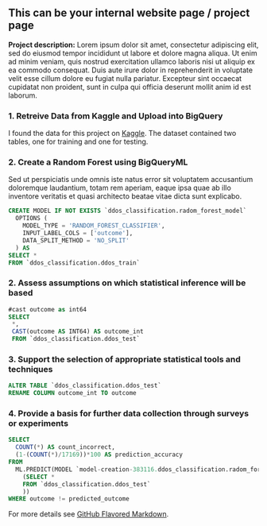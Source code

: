 ## This can be your internal website page / project page

**Project description:** Lorem ipsum dolor sit amet, consectetur adipiscing elit, sed do eiusmod tempor incididunt ut labore et dolore magna aliqua. Ut enim ad minim veniam, quis nostrud exercitation ullamco laboris nisi ut aliquip ex ea commodo consequat. Duis aute irure dolor in reprehenderit in voluptate velit esse cillum dolore eu fugiat nulla pariatur. Excepteur sint occaecat cupidatat non proident, sunt in culpa qui officia deserunt mollit anim id est laborum.

### 1. Retreive Data from Kaggle and Upload into BigQuery
I found the data for this project on [Kaggle](https://www.kaggle.com/datasets/ramakrishna0810/classification-of-ddos). The dataset contained two tables, one for training and one for testing. 

### 2. Create a Random Forest using BigQueryML

Sed ut perspiciatis unde omnis iste natus error sit voluptatem accusantium doloremque laudantium, totam rem aperiam, eaque ipsa quae ab illo inventore veritatis et quasi architecto beatae vitae dicta sunt explicabo. 

```SQL
CREATE MODEL IF NOT EXISTS `ddos_classification.radom_forest_model`
  OPTIONS (
    MODEL_TYPE = 'RANDOM_FOREST_CLASSIFIER',
    INPUT_LABEL_COLS = ['outcome'],
    DATA_SPLIT_METHOD = 'NO_SPLIT'
  ) AS
SELECT *
FROM `ddos_classification.ddos_train`
```

### 2. Assess assumptions on which statistical inference will be based

```SQL
#cast outcome as int64
SELECT 
 *,
 CAST(outcome AS INT64) AS outcome_int
 FROM `ddos_classification.ddos_test`
```

### 3. Support the selection of appropriate statistical tools and techniques

```SQL
ALTER TABLE `ddos_classification.ddos_test`
RENAME COLUMN outcome_int TO outcome
```

### 4. Provide a basis for further data collection through surveys or experiments

```SQL 
SELECT
  COUNT(*) AS count_incorrect,
  (1-(COUNT(*)/17169))*100 AS prediction_accuracy
FROM
  ML.PREDICT(MODEL `model-creation-383116.ddos_classification.radom_forest_model`,
    (SELECT *
    FROM `ddos_classification.ddos_test`
    ))
WHERE outcome != predicted_outcome
```
For more details see [GitHub Flavored Markdown](https://guides.github.com/features/mastering-markdown/).
